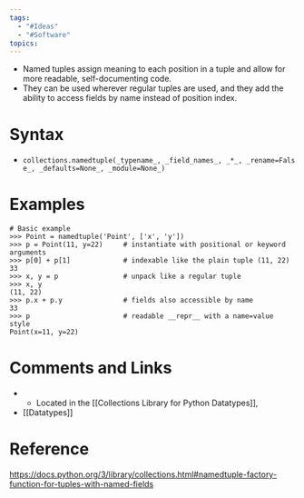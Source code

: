 ```yaml
---
tags:
  - "#Ideas"
  - "#Software"
topics:
---
```

- Named tuples assign meaning to each position in a tuple and allow for more readable, self-documenting code. 
- They can be used wherever regular tuples are used, and they add the ability to access fields by name instead of position index.



# Syntax
- `collections.namedtuple(_typename_, _field_names_, _*_, _rename=False_, _defaults=None_, _module=None_)`
# Examples

```
# Basic example
>>> Point = namedtuple('Point', ['x', 'y'])
>>> p = Point(11, y=22)     # instantiate with positional or keyword arguments
>>> p[0] + p[1]             # indexable like the plain tuple (11, 22)
33
>>> x, y = p                # unpack like a regular tuple
>>> x, y
(11, 22)
>>> p.x + p.y               # fields also accessible by name
33
>>> p                       # readable __repr__ with a name=value style
Point(x=11, y=22)
```

# Comments and Links
- - Located in the [[Collections Library for Python Datatypes]], 
- [[Datatypes]]
# Reference
https://docs.python.org/3/library/collections.html#namedtuple-factory-function-for-tuples-with-named-fields